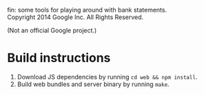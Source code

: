fin: some tools for playing around with bank statements.  
Copyright 2014 Google Inc. All Rights Reserved.

(Not an official Google project.)

# Build instructions

1. Download JS dependencies by running `cd web && npm install`.
2. Build web bundles and server binary by running `make`.
